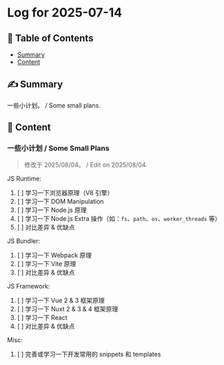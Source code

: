 # Log for 2025-07-14

## 📑 Table of Contents

- [Summary](#summary)
- [Content](#content)

## ✍️ Summary <a name="summary"></a>

一些小计划。 / Some small plans.

## 🍎 Content <a name="content"></a>

### 一些小计划 / Some Small Plans

> 修改于 2025/08/04。 / Edit on 2025/08/04.

JS Runtime:

1. [ ] 学习一下浏览器原理（V8 引擎）
2. [ ] 学习一下 DOM Manipulation
3. [ ] 学习一下 Node.js 原理
4. [ ] 学习一下 Node.js Extra 操作（如：`fs`、`path`、`os`、`worker_threads` 等）
5. [ ] 对比差异 & 优缺点

JS Bundler:

1. [ ] 学习一下 Webpack 原理
2. [ ] 学习一下 Vite 原理
3. [ ] 对比差异 & 优缺点

JS Framework:

1. [ ] 学习一下 Vue 2 & 3 框架原理
2. [ ] 学习一下 Nuxt 2 & 3 & 4 框架原理
3. [ ] 学习一下 React
4. [ ] 对比差异 & 优缺点

Misc:

1. [ ] 完善或学习一下开发常用的 snippets 和 templates
